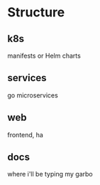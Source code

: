 # Structure
## k8s
manifests or Helm charts

## services
go microservices

## web
frontend, ha

## docs
where i'll be typing my garbo

```
